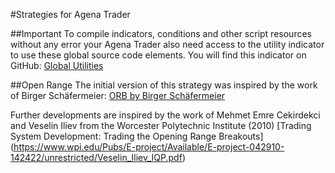 ﻿#Strategies for Agena Trader

##Important
To compile indicators, conditions and other script resources without any error your Agena Trader also need access to the utility indicator to use these global source code elements. You will find this indicator on GitHub: [Global Utilities](https://github.com/simonpucher/AgenaTrader/blob/master/Utility/GlobalUtilities_Utility.cs)

##Open Range
The initial version of this strategy was inspired by the work of Birger Schäfermeier: [ORB by Birger Schäfermeier](https://www.whselfinvest.at/de/Store_Birger_Schaefermeier_Trading_Strategie_Open_Range_Break_Out.php)

Further developments are inspired by the work of Mehmet Emre Cekirdekci and Veselin Iliev from the Worcester Polytechnic Institute (2010) [Trading System Development: Trading the Opening Range Breakouts] (https://www.wpi.edu/Pubs/E-project/Available/E-project-042910-142422/unrestricted/Veselin_Iliev_IQP.pdf) 


